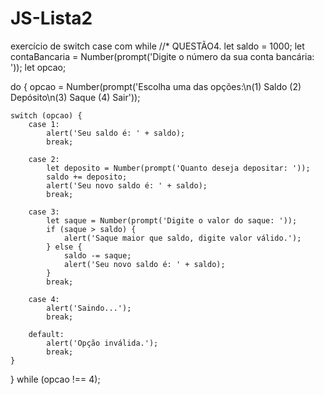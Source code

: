# JS-Lista2
exercício de switch case com while
//* QUESTÃO4.
let saldo = 1000;
let contaBancaria = Number(prompt('Digite o número da sua conta bancária: '));
let opcao;

do {
    opcao = Number(prompt('Escolha uma das opções:\n(1) Saldo       (2) Depósito\n(3) Saque      (4) Sair'));

    switch (opcao) {
        case 1:
            alert('Seu saldo é: ' + saldo);
            break;

        case 2:
            let deposito = Number(prompt('Quanto deseja depositar: '));
            saldo += deposito;
            alert('Seu novo saldo é: ' + saldo);
            break;

        case 3:
            let saque = Number(prompt('Digite o valor do saque: '));
            if (saque > saldo) {
                alert('Saque maior que saldo, digite valor válido.');
            } else {
                saldo -= saque;
                alert('Seu novo saldo é: ' + saldo);
            }
            break;

        case 4:
            alert('Saindo...');
            break;

        default:
            alert('Opção inválida.');
            break;
    }

} while (opcao !== 4);
